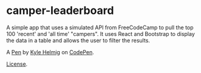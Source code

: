 # camper-leaderboard
A simple app that uses a simulated API from FreeCodeCamp to pull the top 100 'recent' and 'all time'
"campers". It uses React and Bootstrap to display the data in a table and allows the user to filter 
the results.

A [Pen](http://codepen.io/kshc46/pen/oLXOqW/) by [Kyle Helmig](http://codepen.io/kshc46) on [CodePen](http://codepen.io/).

[License](https://codepen.io/kshc46/pen/QNVWKX/license).
